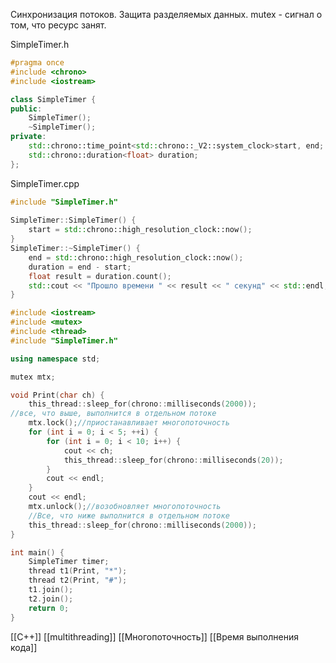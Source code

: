 Синхронизация потоков. Защита разделяемых данных.
mutex - сигнал о том, что ресурс занят.

SimpleTimer.h
```c++
#pragma once
#include <chrono>
#include <iostream>

class SimpleTimer {
public:
	SimpleTimer();
	~SimpleTimer();
private:
	std::chrono::time_point<std::chrono::_V2::system_clock>start, end;
	std::chrono::duration<float> duration;
};
```
SimpleTimer.cpp
```c++
#include "SimpleTimer.h"
  
SimpleTimer::SimpleTimer() {
	start = std::chrono::high_resolution_clock::now();
} 
SimpleTimer::~SimpleTimer() {
	end = std::chrono::high_resolution_clock::now();
	duration = end - start;
	float result = duration.count();
	std::cout << "Прошло времени " << result << " секунд" << std::endl;
}
```


```c++
#include <iostream>
#include <mutex>
#include <thread>
#include "SimpleTimer.h"

using namespace std;

mutex mtx;

void Print(char ch) {
	this_thread::sleep_for(chrono::milliseconds(2000));
//все, что выше, выполнится в отдельном потоке
	mtx.lock();//приостанавливает многопоточность
	for (int i = 0; i < 5; ++i) {
		for (int i = 0; i < 10; i++) {
			cout << ch;
			this_thread::sleep_for(chrono::milliseconds(20));
		}
		cout << endl;
	}
	cout << endl;
	mtx.unlock();//возобновляет многопоточность
	//Все, что ниже выполнится в отдельном потоке
	this_thread::sleep_for(chrono::milliseconds(2000));
}

int main() {
	SimpleTimer timer;
	thread t1(Print, "*");
	thread t2(Print, "#");
	t1.join();
	t2.join();
	return 0;
}
```

[[C++]] [[multithreading]] [[Многопоточность]] [[Время выполнения кода]] 
